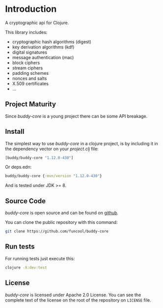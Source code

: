 # Introduction

A cryptographic api for Clojure.

This library includes:

- cryptographic hash algorithms (digest)
- key derivation algorithms (kdf)
- digital signatures
- message authentication (mac)
- block ciphers
- stream ciphers
- padding schemes
- nonces and salts
- X.509 certificates
- ...


## Project Maturity

Since _buddy-core_ is a young project there can be some API breakage.


## Install

The simplest way to use _buddy-core_ in a clojure project, is by including it in the
dependency vector on your *_project.clj_* file:

```clojure
[buddy/buddy-core "1.12.0-430"]
```

Or deps.edn:

```clojure
buddy/buddy-core {:mvn/version "1.12.0-430"}
```

And is tested under JDK >= 8.


## Source Code

_buddy-core_ is open source and can be found on [github](https://github.com/funcool/buddy-core).

You can clone the public repository with this command:

```bash
git clone https://github.com/funcool/buddy-core
```

## Run tests

For running tests just execute this:

```bash
clojure -X:dev:test
```

## License

_buddy-core_ is licensed under Apache 2.0 License. You can see the
complete text of the license on the root of the repository on
`LICENSE` file.



